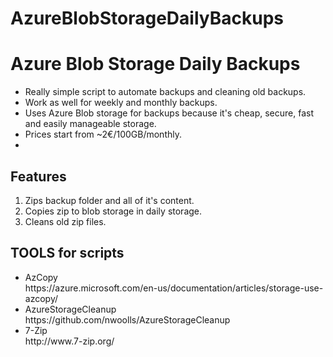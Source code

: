 # AzureBlobStorageDailyBackups

<h1>Azure Blob Storage Daily Backups</h1>

<ul>
	<li>Really simple script to automate backups and cleaning old backups.</li>
	<li>Work as well for weekly and monthly backups.</li>
	<li>Uses Azure Blob storage for backups because it's cheap, secure, fast and easily manageable storage.</li>
	<li>Prices start from ~2€/100GB/monthly.</li>
	<li></li>
</ul>
<h2>Features</h2>
<ol>
	<li>Zips backup folder and all of it's content.</li>
	<li>Copies zip to blob storage in daily storage.</li>
	<li>Cleans old zip files.</li>
</ol>
<h2>TOOLS for scripts</h2>
<ul>
	<li>
		AzCopy<br/>
		https://azure.microsoft.com/en-us/documentation/articles/storage-use-azcopy/
	</li>
	<li>
		AzureStorageCleanup<br/>
		https://github.com/nwoolls/AzureStorageCleanup
	</li>
	<li>
		7-Zip<br/>
		http://www.7-zip.org/
	</li>
</ul>